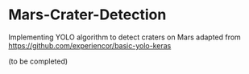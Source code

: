 # Mars-Crater-Detection
Implementing YOLO algorithm to detect craters on Mars
adapted from https://github.com/experiencor/basic-yolo-keras

(to be completed)
